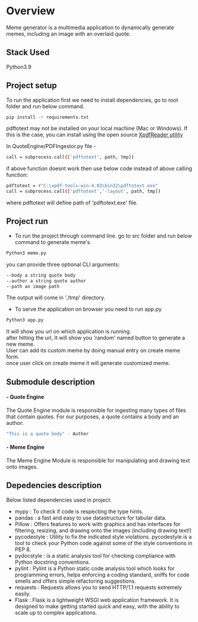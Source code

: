 # Overview

Meme generator is a multimedia application to dynamically generate memes, including an image with an overlaid quote.

## Stack Used
Python3.9

## Project setup
To run the application first we need to install dependencies, go to root folder and run below command.

```bash
pip install -r requirements.txt
```

pdftotext may not be installed on your local machine (Mac or Windows). If this is the case, you can install using the open source [XpdfReader utility](https://www.xpdfreader.com/pdftotext-man.html)

In QuoteEngine/PDFIngestor.py file -
```bash
call = subprocess.call(['pdftotext', path, tmp]) 
```
if above function doesnt work then use below code instead of above calling function:
```bash
pdftotext = r"C:\xpdf-tools-win-4.03\bin32\pdftotext.exe"
call = subprocess.call(['pdftotext','-layout', path, tmp])
```
where pdftotext will define path of 'pdftotext.exe' file.

## Project run
- To run the project through command line. go to src folder and run below command to generate meme's.
```bash 
Python3 meme.py
```
you can provide three optional CLI arguments:
```bash 
--body a string quote body
--author a string quote author
--path an image path
```
The output will come in './tmp' directory.

- To serve the application on browser you need to run app.py
```bash 
Python3 app.py
```
It will show you url on which application is running.<br />
after hitting the url, It will show you 'random' named button to generate a new meme. <br />
User can add its custom meme by doing manual entry on create meme form. <br />
once user click on create meme it will generate customized meme.

## Submodule description
#### - Quote Engine
The Quote Engine module is responsible for ingesting many types of files that contain quotes. For our purposes, a quote contains a body and an author:
```bash
"This is a quote body" - Author
```
#### - Meme Engine
The Meme Engine Module is responsible for manipulating and drawing text onto images.

## Depedencies description

Below listed dependencies used in project.
 - mypy :  To check if code is respecting the type hints.
 - pandas : a fast and easy to use datastructure for tabular data.
 - Pillow : Offers features to work with graphics and has interfaces for filtering, resizing, and drawing onto the images (including drawing text!)
 - pycodestyle : Utility to fix the indicated style violations. pycodestyle is a tool to check your Python code against some of the style conventions in PEP 8.
 - pydocstyle :  is a static analysis tool for checking compliance with Python docstring conventions.
 - pylint : Pylint is a Python static code analysis tool which looks for programming errors, helps enforcing a coding standard, sniffs for code smells and offers simple refactoring suggestions.
 - requests : Requests allows you to send HTTP/1.1 requests extremely easily. 
 - Flask : Flask is a lightweight WSGI web application framework. It is designed to make getting started quick and easy, with the ability to scale up to complex applications.